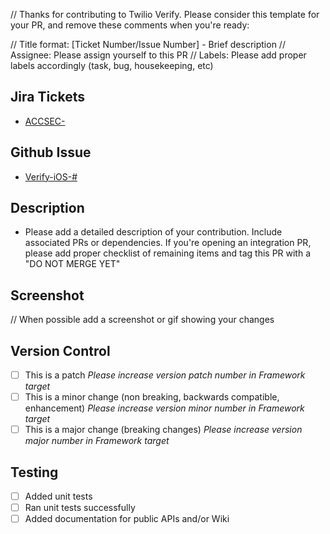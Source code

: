 // Thanks for contributing to Twilio Verify. Please consider this template for your PR, and remove these comments when you're ready:

// Title format: [Ticket Number/Issue Number] - Brief description
// Assignee: Please assign yourself to this PR
// Labels: Please add proper labels accordingly (task, bug, housekeeping, etc)

## Jira Tickets
- [ACCSEC-](https://issues.corp.twilio.com/browse/ACCSEC-)

## Github Issue
- [Verify-iOS-#](https://github.com/sanarroya/iOS-Blogs/issues/#)

## Description
- Please add a detailed description of your contribution. Include associated PRs or dependencies. If you're opening an integration PR, please add proper checklist of remaining items and tag this PR with a "DO NOT MERGE YET"

## Screenshot
// When possible add a screenshot or gif showing your changes

## Version Control
- [ ] This is a patch
  _Please increase version patch number in Framework target_
- [ ] This is a minor change (non breaking, backwards compatible, enhancement) 
  _Please increase version minor number in Framework target_
- [ ] This is a major change (breaking changes) 
  _Please increase version major number in Framework target_

## Testing
- [ ] Added unit tests
- [ ] Ran unit tests successfully
- [ ] Added documentation for public APIs and/or Wiki
